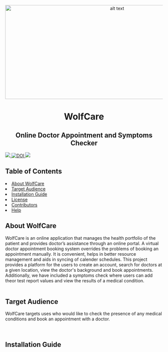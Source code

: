 
<p align="center"><img src="https://github.com/divyagiridhar/SE-Group-25-WolfCare/blob/Divya/images/wolf3.jpeg" alt="alt text" width=700 height=300>
  
  <h1 align="center"> WolfCare </h1>
  
<h2 align="center"> Online Doctor Appointment and Symptoms Checker </h1>
 
  <a href="https://github.com/divyagiridhar/SE-Group-25-WolfCare.git">
    <img src="https://img.shields.io/github/repo-size/divyagiridhar/SE-Group-25-WolfCare?color=brightgreen">
  </a>
  <a href="https://zenodo.org/badge/latestdoi/544594767">
    <img src="https://zenodo.org/badge/544594767.svg" alt="DOI">
  </a>
  <a href="https://github.com/divyagiridhar/SE-Group-25-WolfCare/blob/main/LICENSE">
    <img src="https://img.shields.io/github/license/divyagiridhar/SE-Group-25-WolfCare">
  </a>
 </div>

<h2> Table of Contents </h2>
<li> 
<a href="#overview"> About WolfCare </a> 
</li>
<li> 
<a href="#target audience"> Target Audience </a> 
</li>
<li> 
<a href="#ig"> Installation Guide </a>
</li>
<li> 
<a href="#licenses"> License </a> 
</li>
<li> 
<a href="#cb"> Contributors </a>
</li>
<li> 
<a href="#help"> Help </a>
</li>

<h2 id = "overview"> About WolfCare </h2>

WolfCare is an online application that manages the health portfolio of the patient and provides doctor’s assistance through an online portal. A virtual doctor appointment booking system overrides the problems of booking an appointment manually. It is convenient, helps in better resource management and aids in syncing of calender schedules. This project provides a platform for the users to create an account, search for doctors at a given location, view the doctor's background and book appointments. Additionally, we have included a symptoms check where users can add theor test report values and view the results of a medical condition.  
<br>

<h2 id = "target audience"> Target Audience </h2>

WolfCare targets uses who would like to check the presence of any medical conditions and book an appointment with a doctor. 

<br>

<h2 id = "ig"> Installation Guide </h2>



<br>
